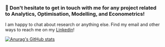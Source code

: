 ### 👋 Don't hesitate to get in touch with me for any project related to Analytics, Optimisation, Modelling, and Econometrics!

I am happy to chat about research or anything else. Find my email and other ways to reach me on my [Linkedin](https://www.linkedin.com/in/suryayehezki/)!

[![Anurag's GitHub stats](https://github-readme-stats.vercel.app/api?username=suryatheanalyst&theme=dark&show_icons=true&hide=prs,issues&count_private=true)](https://github.com/anuraghazra/github-readme-stats)
